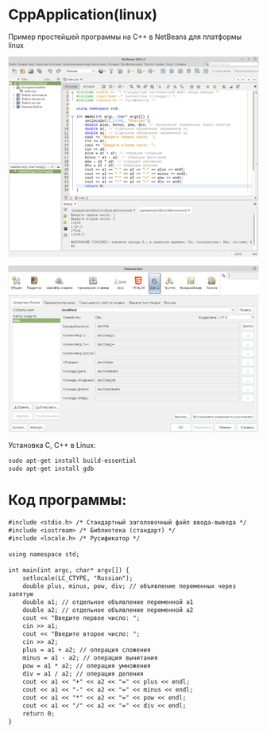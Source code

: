 # CppApplication(linux)
Пример простейшей программы на C++ в NetBeans для платформы linux

![screenshot](screenshot.png)

![screenshot](gcc.png)

Установка C, C++ в Linux:
```
sudo apt-get install build-essential
sudo apt-get install gdb
```

# Код программы:
```
#include <stdio.h> /* Стандартный заголовочный файл ввода-вывода */
#include <iostream> /* Библиотека (стандарт) */
#include <locale.h> /* Русификатор */

using namespace std;

int main(int argc, char* argv[]) {
    setlocale(LC_CTYPE, "Russian");
    double plus, minus, pow, div; // объявление переменных через запятую
    double a1; // отдельное объявление переменной a1
    double a2; // отдельное объявление переменной a2
    cout << "Введите первое число: ";
    cin >> a1;
    cout << "Введите второе число: ";
    cin >> a2;
    plus = a1 + a2; // операция сложения
    minus = a1 - a2; // операция вычитания
    pow = a1 * a2; // операция умножения
    div = a1 / a2; // операция деления
    cout << a1 << "+" << a2 << "=" << plus << endl;
    cout << a1 << "-" << a2 << "=" << minus << endl;
    cout << a1 << "*" << a2 << "=" << pow << endl;
    cout << a1 << "/" << a2 << "=" << div << endl;
    return 0;
}
```
